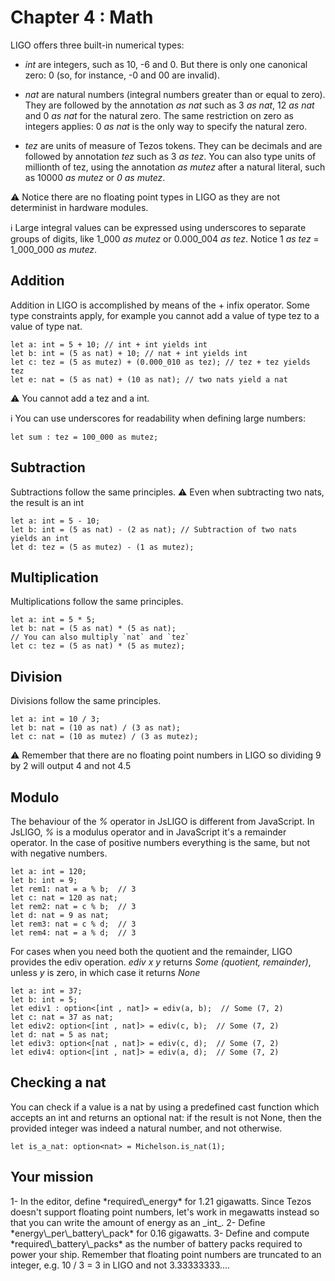 # Chapter 4 : Math

<dialog character="scientist">Hello, I'm Dr Zod, I hope you didn't sleep during your Math class in the academy because you're gonna need it! Your ship needs at least 1.21 gigawatts to function properly. Battery packs are 0.16 gigawatts per unit. How many battery packs do you need? Seems easy, right? Well, no, because the system doesn't run floating point numbers, so... good luck with that!</dialog>

LIGO offers three built-in numerical types:

- _int_ are integers, such as 10, -6 and 0. But there is only one canonical zero: 0 (so, for instance, -0 and 00 are invalid).

- _nat_ are natural numbers (integral numbers greater than or equal to zero). They are followed by the annotation _as nat_ such as 3 _as nat_, 12 _as nat_ and 0 _as nat_ for the natural zero. The same restriction on zero as integers applies: 0 _as nat_ is the only way to specify the natural zero.

- _tez_ are units of measure of Tezos tokens. They can be decimals and are followed by annotation _tez_ such as 3 _as tez_. You can also type units of millionth of tez, using the annotation _as mutez_ after a natural literal, such as 10000 _as mutez_ or _0 as mutez_.

⚠️ Notice there are no floating point types in LIGO as they are not determinist in hardware modules.

<!-- prettier-ignore -->
ℹ️ Large integral values can be expressed using underscores to separate groups of digits, like 1\_000 _as mutez_ or 0.000\_004 _as tez_. Notice 1 _as tez_ = 1\_000\_000 _as mutez_.

## Addition

Addition in LIGO is accomplished by means of the + infix operator. Some type constraints apply, for example you cannot add a value of type tez to a value of type nat.

```
let a: int = 5 + 10; // int + int yields int
let b: int = (5 as nat) + 10; // nat + int yields int
let c: tez = (5 as mutez) + (0.000_010 as tez); // tez + tez yields tez
let e: nat = (5 as nat) + (10 as nat); // two nats yield a nat
```

⚠️ You cannot add a tez and a int.

ℹ️ You can use underscores for readability when defining large numbers:

```
let sum : tez = 100_000 as mutez;
```

## Subtraction

Subtractions follow the same principles.
⚠️ Even when subtracting two nats, the result is an int

```
let a: int = 5 - 10;
let b: int = (5 as nat) - (2 as nat); // Subtraction of two nats yields an int
let d: tez = (5 as mutez) - (1 as mutez);
```

## Multiplication

Multiplications follow the same principles.

```
let a: int = 5 * 5;
let b: nat = (5 as nat) * (5 as nat);
// You can also multiply `nat` and `tez`
let c: tez = (5 as nat) * (5 as mutez);
```

## Division

Divisions follow the same principles.

```
let a: int = 10 / 3;
let b: nat = (10 as nat) / (3 as nat);
let c: nat = (10 as mutez) / (3 as mutez);
```

⚠️ Remember that there are no floating point numbers in LIGO so dividing 9 by 2 will output 4 and not 4.5

## Modulo

The behaviour of the _%_ operator in JsLIGO is different from JavaScript. In JsLIGO, _%_ is a modulus operator and in JavaScript it's a remainder operator. In the case of positive numbers everything is the same, but not with negative numbers.

```
let a: int = 120;
let b: int = 9;
let rem1: nat = a % b;  // 3
let c: nat = 120 as nat;
let rem2: nat = c % b;  // 3
let d: nat = 9 as nat;
let rem3: nat = c % d;  // 3
let rem4: nat = a % d;  // 3
```

For cases when you need both the quotient and the remainder, LIGO provides the ediv operation. _ediv x y_ returns _Some (quotient, remainder)_, unless _y_ is zero, in which case it returns _None_

```
let a: int = 37;
let b: int = 5;
let ediv1 : option<[int , nat]> = ediv(a, b);  // Some (7, 2)
let c: nat = 37 as nat;
let ediv2: option<[int , nat]> = ediv(c, b);  // Some (7, 2)
let d: nat = 5 as nat;
let ediv3: option<[nat , nat]> = ediv(c, d);  // Some (7, 2)
let ediv4: option<[int , nat]> = ediv(a, d);  // Some (7, 2)
```

## Checking a nat

You can check if a value is a nat by using a predefined cast function which accepts an int and returns an optional nat: if the result is not None, then the provided integer was indeed a natural number, and not otherwise.

```
let is_a_nat: option<nat> = Michelson.is_nat(1);
```

## Your mission

<!-- prettier-ignore -->1- In the editor, define *required\_energy* for 1.21 gigawatts. Since Tezos doesn't support floating point numbers, let's work in megawatts instead so that you can write the amount of energy as an _int_.

<!-- prettier-ignore -->2- Define *energy\_per\_battery\_pack* for 0.16 gigawatts.

<!-- prettier-ignore -->3- Define and compute *required\_battery\_packs* as the number of battery packs required to power your ship. Remember that floating point numbers are truncated to an integer, e.g. 10 / 3 = 3 in LIGO and not 3.33333333....
